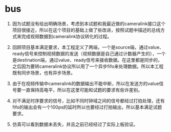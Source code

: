 # bus
1. 因为试题没有给出明确场景，考虑到本试题和我最近做的cameralink接口这个项目很接近，所以在这个项目的基础上做了些改进，按照试题中描述的总线方式来完成视频数据到cameralink协议转化的过程。

2. 回顾项目基本满足要求，本工程定义了两端，一个是source端，通过value、ready信号来控制视频数据的发送（视频数据是自己通过计数器产生的），一个是destination端，通过value、ready信号来接收数据。在这里都是同步的，之后因为要转cameralink协议所以用了一个异步fifo来处理数据。所以本工程既有同步场景，也有异步场景。
3. 由于在视频传输中cameralink的数据输出不能中断，所以在发送方的value信号要一直保持高电平，所以在这里可能和试题的要求有些许差别。
4. 对不满足时序要求的信号，比如不同时钟域之间的信号都经过打拍处理，还有fifo的输出会有一个100ps的延时所以也要经过打拍输出，所以基本满足试题要求。
5. 仿真可以看到数据未丢失，并且之前已经经过了实际上板验证。
